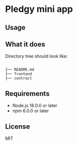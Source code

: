# Pledgy mini app



## Usage



## What it does

Directory tree should look like:

```

├── README.md
├── frontend
├── contract

```

## Requirements

- Node.js 18.0.0 or later
- npm 6.0.0 or later

## License

MIT

